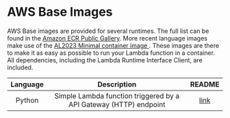 # AWS Base Images

AWS Base images are provided for several runtimes. The full list can be found in the [Amazon ECR Public Gallery](https://gallery.ecr.aws/lambda/). More recent language images make use of the [AL2023 Minimal container image
](https://docs.aws.amazon.com/linux/al2023/ug/minimal-container.html). These images are there to make it as easy as possible to run your Lambda function in a container. All dependencies, including the Lambda Runtime Interface Client, are included.

| Language | Description | README |
|:--------:|:-----------:|:----:|
| Python | Simple Lambda function triggered by a API Gateway (HTTP) endpoint | [link](./python/README.md)